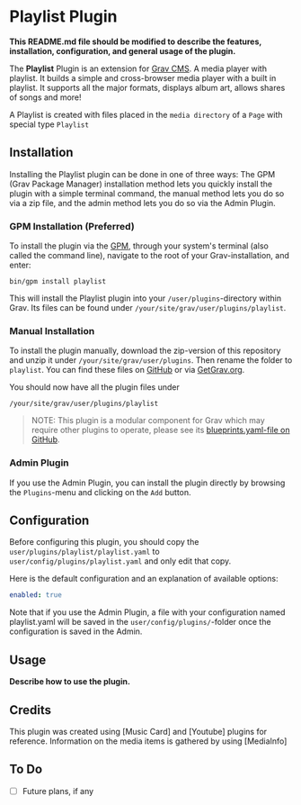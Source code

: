 # Playlist Plugin

**This README.md file should be modified to describe the features, installation, configuration, and general usage of the plugin.**

The **Playlist** Plugin is an extension for [Grav CMS](https://github.com/getgrav/grav). A media player with playlist. It builds a simple and cross-browser media player with a built in playlist. It supports all the major formats, displays album art, allows shares of songs and more!

A Playlist is created with files placed in the `media directory` of a `Page` with special type `Playlist`

## Installation

Installing the Playlist plugin can be done in one of three ways: The GPM (Grav Package Manager) installation method lets you quickly install the plugin with a simple terminal command, the manual method lets you do so via a zip file, and the admin method lets you do so via the Admin Plugin.

### GPM Installation (Preferred)

To install the plugin via the [GPM](https://learn.getgrav.org/cli-console/grav-cli-gpm), through your system's terminal (also called the command line), navigate to the root of your Grav-installation, and enter:

    bin/gpm install playlist

This will install the Playlist plugin into your `/user/plugins`-directory within Grav. Its files can be found under `/your/site/grav/user/plugins/playlist`.

### Manual Installation

To install the plugin manually, download the zip-version of this repository and unzip it under `/your/site/grav/user/plugins`. Then rename the folder to `playlist`. You can find these files on [GitHub](https://github.com/essboyer/grav-plugin-playlist) or via [GetGrav.org](https://getgrav.org/downloads/plugins).

You should now have all the plugin files under

    /your/site/grav/user/plugins/playlist
	
> NOTE: This plugin is a modular component for Grav which may require other plugins to operate, please see its [blueprints.yaml-file on GitHub](https://github.com/essboyer/grav-plugin-playlist/blob/main/blueprints.yaml).

### Admin Plugin

If you use the Admin Plugin, you can install the plugin directly by browsing the `Plugins`-menu and clicking on the `Add` button.

## Configuration

Before configuring this plugin, you should copy the `user/plugins/playlist/playlist.yaml` to `user/config/plugins/playlist.yaml` and only edit that copy.

Here is the default configuration and an explanation of available options:

```yaml
enabled: true
```

Note that if you use the Admin Plugin, a file with your configuration named playlist.yaml will be saved in the `user/config/plugins/`-folder once the configuration is saved in the Admin.

## Usage

**Describe how to use the plugin.**

## Credits
This plugin was created using [Music Card] and [Youtube] plugins for reference.
Information on the media items is gathered by using [MediaInfo]

## To Do

- [ ] Future plans, if any

